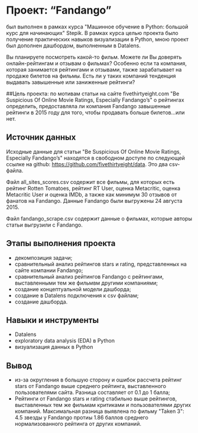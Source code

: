# Проект: “Fandango”
был выполнен в рамках курса "Машинное обучение в Python: большой курс для начинающих" Stepik.
В рамках курса целью проекта было получение практических навыков визуализации в Python, мною проект был дополнен дашбордом, выполненным в Datalens.

Вы планируете посмотреть какой-то фильм. Можете ли Вы доверять онлайн-рейтингам и отзывам о фильмах? Особенно если та компания, которая занимается рейтингами и отзывами, также зарабатывает на продаже билетов на фильмы. Есть ли у таких компаний тенденция выдавать завышенные или заниженные рейтинги?

##Цель проекта:
по мотивам статьи на сайте fivethirtyeight.com "Be Suspicious Of Online Movie Ratings, Especially Fandango’s" о рейтингах определить, предоставляла ли компания Fandango завышенные рейтинги в 2015 году для того, чтобы продавать больше билетов...или нет.

## Источник данных
Исходные данные для статьи "Be Suspicious Of Online Movie Ratings, Especially Fandango’s" находятся в свободном доступе по следующей ссылке на github: https://github.com/fivethirtyeight/data. Это два csv-файла.

Файл all_sites_scores.csv содержит все фильмы, для которых есть рейтинг Rotten Tomatoes, рейтинг RT User, оценка Metacritic, оценка Metacritic User и оценка IMDb, а также как минимум 30 отзывов от фанатов на Fandango. Данные Fandango были выгружены 24 августа 2015.

Файл fandango_scrape.csv содержит данные о фильмах, которые авторы статьи выгрузили с Fandango.

## Этапы выполнения проекта
* декомпозиция задачи;
* сравнительный анализ рейтингов stars и rating, представленных на сайте компании Fandango;
* сравнительный анализ рейтингов Fandango с рейтингами, выставленными тем же фильмвм другими компаниями;
* создание концептуальной модели дашборда;
* создание в Datalens подключения к csv файлам;
* создание дашборда.

## Навыки и инструменты
* Datalens
* exploratory data analysis (EDA) в Python
* визуализация данных в Python

## Вывод
* из-за округления в большую сторону и ошибок рассчета рейтинг stars от Fandango выше среднего рейтинга, выставленного пользователями сайта. Разница составляет от 0.1 до 1 балла;
* Рейтинги от Fandango stars и rating стабильно выше рейтингов, выставленных тем же фильмам критиками и пользователями других компаний. Максимальная разница выявлена по фильму "Taken 3": 4.5 звезды у Fandango протиы 1.86 баллов среднего нормализованного рейтинга от других компаний.
